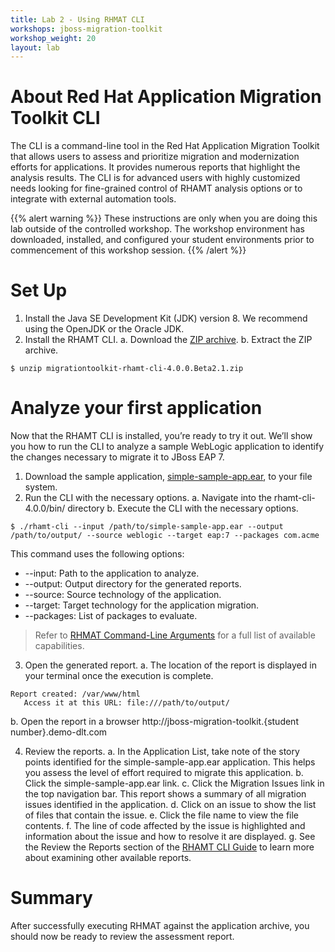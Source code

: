 ```yaml
---
title: Lab 2 - Using RHMAT CLI
workshops: jboss-migration-toolkit
workshop_weight: 20
layout: lab
---
```


# About Red Hat Application Migration Toolkit CLI
The CLI is a command-line tool in the Red Hat Application Migration Toolkit that allows users to assess and prioritize migration and modernization efforts for applications. It provides numerous reports that highlight the analysis results. The CLI is for advanced users with highly customized needs looking for fine-grained control of RHAMT analysis options or to integrate with external automation tools. 

{{% alert warning %}}
These instructions are only when you are doing this lab outside of the controlled workshop.  The workshop environment has downloaded, installed, and configured your student environments prior to commencement of this workshop session.
{{% /alert %}}

# Set Up
1. Install the Java SE Development Kit (JDK) version 8. We recommend using the OpenJDK or the Oracle JDK.
2. Install the RHAMT CLI.
  a. Download the [ZIP archive][1].
  b. Extract the ZIP archive.

~~~~
$ unzip migrationtoolkit-rhamt-cli-4.0.0.Beta2.1.zip
~~~~

# Analyze your first application
Now that the RHAMT CLI is installed, you’re ready to try it out. We’ll show you how to run the CLI to analyze a sample WebLogic application to identify the changes necessary to migrate it to JBoss EAP 7.

1.  Download the sample application, [simple-sample-app.ear][2], to your file system.
2.  Run the CLI with the necessary options.
  a. Navigate into the rhamt-cli-4.0.0/bin/ directory
  b. Execute the CLI with the necessary options.

~~~~
$ ./rhamt-cli --input /path/to/simple-sample-app.ear --output /path/to/output/ --source weblogic --target eap:7 --packages com.acme
~~~~

  This command uses the following options:
  * --input: Path to the application to analyze.
  * --output: Output directory for the generated reports.
  * --source: Source technology of the application.
  * --target: Target technology for the application migration.
  * --packages: List of packages to evaluate.

> Refer to [RHMAT Command-Line Arguments][3] for a full list of available capabilities.

3.  Open the generated report.
  a. The location of the report is displayed in your terminal once the execution is complete.

~~~~
Report created: /var/www/html
   Access it at this URL: file:///path/to/output/
~~~~

  b. Open the report in a browser http://jboss-migration-toolkit.{student number}.demo-dlt.com 

4.  Review the reports.
  a. In the Application List, take note of the story points identified for the simple-sample-app.ear application. This helps you assess the level of effort required to migrate this application.
  b. Click the simple-sample-app.ear link.
  c. Click the Migration Issues link in the top navigation bar. This report shows a summary of all migration issues identified in the application.
  d. Click on an issue to show the list of files that contain the issue.
  e. Click the file name to view the file contents.
  f. The line of code affected by the issue is highlighted and information about the issue and how to resolve it are displayed.
  g. See the Review the Reports section of the [RHAMT CLI Guide][2] to learn more about examining other available reports.

# Summary
After successfully executing RHMAT against the application archive, you should now be ready to review the assessment report.

[1]: https://developers.redhat.com/download-manager/file/migrationtoolkit-rhamt-cli-4.0.0.Beta2.1-offline.zip
[2]: https://access.redhat.com/documentation/en-us/red_hat_application_migration_toolkit/4.0.beta2/html-single/cli_guide/#review_reports
[3]: https://access.redhat.com/documentation/en-us/red_hat_application_migration_toolkit/4.0.beta2/html-single/cli_guide/#command_line_arguments
